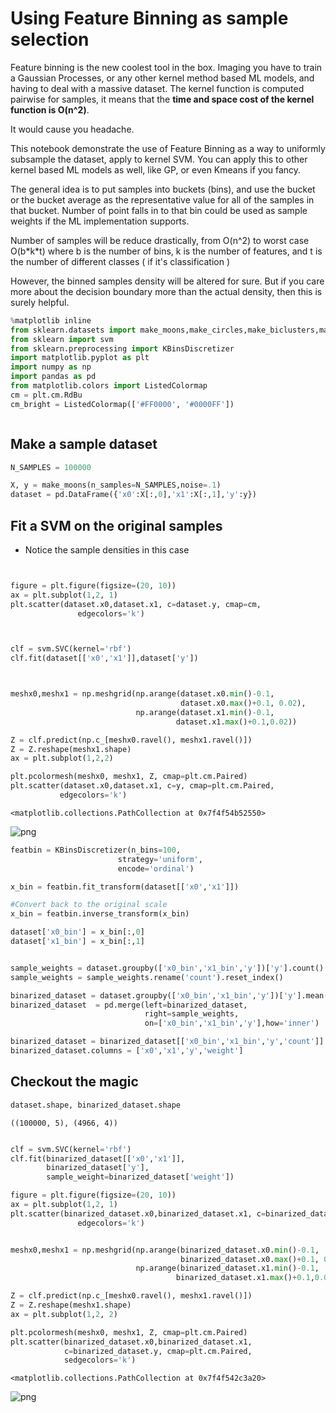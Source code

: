 
# Using Feature Binning as sample selection

Feature binning is the new coolest tool in the box. Imaging you have to train a Gaussian Processes, or any other kernel method based ML models, and having to deal with a massive dataset. The kernel function is computed pairwise for samples, it means that the **time and space cost of the kernel function is O(n^2)**.

It would cause you headache.

This notebook demonstrate the use of Feature Binning as a way to uniformly subsample the dataset, apply to kernel SVM. You can apply this to other kernel based ML models as well, like GP, or even Kmeans if you fancy. 

The general idea is to put samples into buckets (bins), and use the bucket or the bucket average as the representative value for all of the samples in that bucket. Number of point falls in to that bin could be used as sample weights if the ML implementation supports.

Number of samples will be reduce drastically, from O(n^2) to worst case O(b\*k\*t) where b is the number of bins, k is the number of features, and t is the number of different classes ( if it's classification ) 


However, the binned samples density will be altered for sure. But if you care more about the decision boundary more than the actual density, then this is surely helpful.




```python
%matplotlib inline
from sklearn.datasets import make_moons,make_circles,make_biclusters,make_blobs,make_classification
from sklearn import svm
from sklearn.preprocessing import KBinsDiscretizer
import matplotlib.pyplot as plt 
import numpy as np
import pandas as pd 
from matplotlib.colors import ListedColormap
cm = plt.cm.RdBu
cm_bright = ListedColormap(['#FF0000', '#0000FF'])

```


```python

```

## Make a sample dataset


```python
N_SAMPLES = 100000

X, y = make_moons(n_samples=N_SAMPLES,noise=.1)
dataset = pd.DataFrame({'x0':X[:,0],'x1':X[:,1],'y':y})

```

## Fit a SVM on the original samples

- Notice the sample densities in this case 


```python


figure = plt.figure(figsize=(20, 10))
ax = plt.subplot(1,2, 1)    
plt.scatter(dataset.x0,dataset.x1, c=dataset.y, cmap=cm,
               edgecolors='k')



clf = svm.SVC(kernel='rbf')
clf.fit(dataset[['x0','x1']],dataset['y'])



meshx0,meshx1 = np.meshgrid(np.arange(dataset.x0.min()-0.1,
                                      dataset.x0.max()+0.1, 0.02),
                            np.arange(dataset.x1.min()-0.1,
                                     dataset.x1.max()+0.1,0.02))

Z = clf.predict(np.c_[meshx0.ravel(), meshx1.ravel()])
Z = Z.reshape(meshx1.shape)
ax = plt.subplot(1,2,2)    

plt.pcolormesh(meshx0, meshx1, Z, cmap=plt.cm.Paired)
plt.scatter(dataset.x0,dataset.x1, c=y, cmap=plt.cm.Paired,
           edgecolors='k')

```






    <matplotlib.collections.PathCollection at 0x7f4f54b52550>




![png](/image/output_6_2.png "orig")



```python
featbin = KBinsDiscretizer(n_bins=100,
                        strategy='uniform',
                        encode='ordinal')

x_bin = featbin.fit_transform(dataset[['x0','x1']])

#Convert back to the original scale
x_bin = featbin.inverse_transform(x_bin)

dataset['x0_bin'] = x_bin[:,0]
dataset['x1_bin'] = x_bin[:,1]


sample_weights = dataset.groupby(['x0_bin','x1_bin','y'])['y'].count()
sample_weights = sample_weights.rename('count').reset_index()

binarized_dataset = dataset.groupby(['x0_bin','x1_bin','y'])['y'].mean().rename('ycont').reset_index()
binarized_dataset  = pd.merge(left=binarized_dataset,
                              right=sample_weights,
                              on=['x0_bin','x1_bin','y'],how='inner')

binarized_dataset = binarized_dataset[['x0_bin','x1_bin','y','count']]
binarized_dataset.columns = ['x0','x1','y','weight']


```

## Checkout the magic 


```python
dataset.shape, binarized_dataset.shape
```




    ((100000, 5), (4966, 4))




```python

clf = svm.SVC(kernel='rbf')
clf.fit(binarized_dataset[['x0','x1']],
        binarized_dataset['y'],
        sample_weight=binarized_dataset['weight'])

figure = plt.figure(figsize=(20, 10))
ax = plt.subplot(1,2, 1)    
plt.scatter(binarized_dataset.x0,binarized_dataset.x1, c=binarized_dataset.y, cmap=cm,
               edgecolors='k')


meshx0,meshx1 = np.meshgrid(np.arange(binarized_dataset.x0.min()-0.1,
                                      binarized_dataset.x0.max()+0.1, 0.01),
                            np.arange(binarized_dataset.x1.min()-0.1,
                                     binarized_dataset.x1.max()+0.1,0.01))

Z = clf.predict(np.c_[meshx0.ravel(), meshx1.ravel()])
Z = Z.reshape(meshx1.shape)
ax = plt.subplot(1,2, 2)    

plt.pcolormesh(meshx0, meshx1, Z, cmap=plt.cm.Paired)
plt.scatter(binarized_dataset.x0,binarized_dataset.x1,
            c=binarized_dataset.y, cmap=plt.cm.Paired,
            sedgecolors='k')

```




    <matplotlib.collections.PathCollection at 0x7f4f542c3a20>




![png](/image/output_10_2.png "bin")



```python

```
